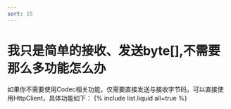 ```yaml
---
sort: 15
---
```


# 我只是简单的接收、发送byte[],不需要那么多功能怎么办
如果你不需要使用Codec相关功能，仅需要直接发送与接收字节码，可以直接使用HttpClient，具体功能如下：
{% include list.liquid all=true %}